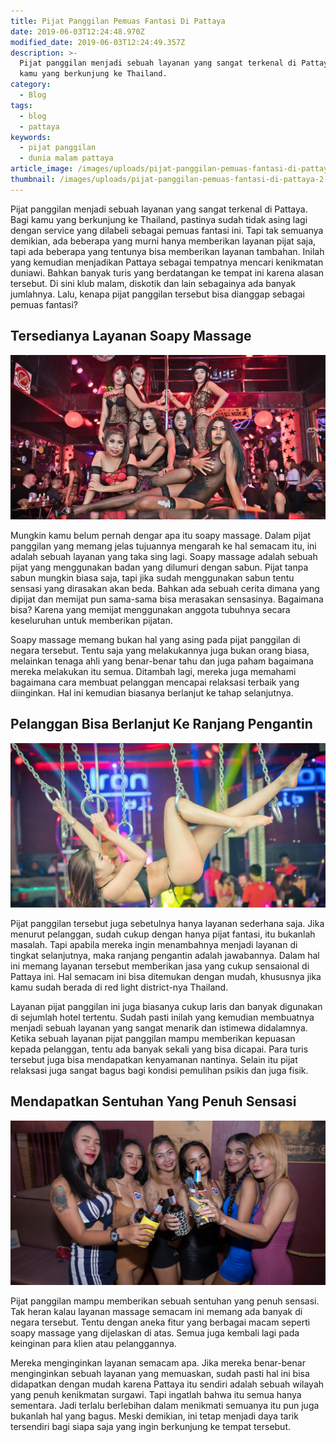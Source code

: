 ```yaml
---
title: Pijat Panggilan Pemuas Fantasi Di Pattaya
date: 2019-06-03T12:24:48.970Z
modified_date: 2019-06-03T12:24:49.357Z
description: >-
  Pijat panggilan menjadi sebuah layanan yang sangat terkenal di Pattaya. Bagi
  kamu yang berkunjung ke Thailand. 
category:
  - Blog
tags:
  - blog
  - pattaya
keywords:
  - pijat panggilan
  - dunia malam pattaya
article_image: /images/uploads/pijat-panggilan-pemuas-fantasi-di-pattaya-3.jpg
thumbnail: /images/uploads/pijat-panggilan-pemuas-fantasi-di-pattaya-2-016.jpg
---
```

Pijat panggilan menjadi sebuah layanan yang sangat terkenal di Pattaya. Bagi kamu yang berkunjung ke Thailand, pastinya sudah tidak asing lagi dengan service yang dilabeli sebagai pemuas fantasi ini. Tapi tak semuanya demikian, ada beberapa yang murni hanya memberikan layanan pijat saja, tapi ada beberapa yang tentunya bisa memberikan layanan tambahan. Inilah yang kemudian menjadikan Pattaya sebagai tempatnya mencari kenikmatan duniawi. Bahkan banyak turis yang berdatangan ke tempat ini karena alasan tersebut. Di sini klub malam, diskotik dan lain sebagainya ada banyak jumlahnya. Lalu, kenapa pijat panggilan tersebut bisa dianggap sebagai pemuas fantasi?



## Tersedianya Layanan Soapy Massage

![Pijat Panggilan Pemuas Fantasi Di Pattaya](/images/uploads/pijat-panggilan-pemuas-fantasi-di-pattaya-3.jpg)

Mungkin kamu belum pernah dengar apa itu soapy massage. Dalam pijat panggilan yang memang jelas tujuannya mengarah ke hal semacam itu, ini adalah sebuah layanan yang taka sing lagi. Soapy massage adalah sebuah pijat yang menggunakan badan yang dilumuri dengan sabun. Pijat tanpa sabun mungkin biasa saja, tapi jika sudah menggunakan sabun tentu sensasi yang dirasakan akan beda. Bahkan ada sebuah cerita dimana yang dipijat dan memijat pun sama-sama bisa merasakan sensasinya. Bagaimana bisa? Karena yang memijat menggunakan anggota tubuhnya secara keseluruhan untuk memberikan pijatan.

Soapy massage memang bukan hal yang asing pada pijat panggilan di negara tersebut. Tentu saja yang melakukannya juga bukan orang biasa, melainkan tenaga ahli yang benar-benar tahu dan juga paham bagaimana mereka melakukan itu semua. Ditambah lagi, mereka juga memahami bagaimana cara membuat pelanggan mencapai relaksasi terbaik yang diinginkan. Hal ini kemudian biasanya berlanjut ke tahap selanjutnya.



## Pelanggan Bisa Berlanjut Ke Ranjang Pengantin

![Pijat Panggilan Pemuas Fantasi Di Pattaya](/images/uploads/pijat-panggilan-pemuas-fantasi-di-pattaya-2.jpg)

Pijat panggilan tersebut juga sebetulnya hanya layanan sederhana saja. Jika menurut pelanggan, sudah cukup dengan hanya pijat fantasi, itu bukanlah masalah. Tapi apabila mereka ingin menambahnya menjadi layanan di tingkat selanjutnya, maka ranjang pengantin adalah jawabannya. Dalam hal ini memang layanan tersebut memberikan jasa yang cukup sensaional di Pattaya ini. Hal semacam ini bisa ditemukan dengan mudah, khususnya jika kamu sudah berada di red light district-nya Thailand. 

Layanan pijat panggilan ini juga biasanya cukup laris dan banyak digunakan di sejumlah hotel tertentu. Sudah pasti inilah yang kemudian membuatnya menjadi sebuah layanan yang sangat menarik dan istimewa didalamnya. Ketika sebuah layanan pijat panggilan mampu memberikan kepuasan kepada pelanggan, tentu ada banyak sekali yang bisa dicapai. Para turis tersebut juga bisa mendapatkan kenyamanan nantinya. Selain itu pijat relaksasi juga sangat bagus bagi kondisi pemulihan psikis dan juga fisik.



## Mendapatkan Sentuhan Yang Penuh Sensasi

![Pijat Panggilan Pemuas Fantasi Di Pattaya](/images/uploads/pijat-panggilan-pemuas-fantasi-di-pattaya-1.jpg)

Pijat panggilan mampu memberikan sebuah sentuhan yang penuh sensasi. Tak heran kalau layanan massage semacam ini memang ada banyak di negara tersebut. Tentu dengan aneka fitur yang berbagai macam seperti soapy massage yang dijelaskan di atas. Semua juga kembali lagi pada keinginan para klien atau pelanggannya. 

Mereka menginginkan layanan semacam apa. Jika mereka benar-benar menginginkan sebuah layanan yang memuaskan, sudah pasti hal ini bisa didapatkan dengan mudah karena Pattaya itu sendiri adalah sebuah wilayah yang penuh kenikmatan surgawi. Tapi ingatlah bahwa itu semua hanya sementara. Jadi terlalu berlebihan dalam menikmati semuanya itu pun juga bukanlah hal yang bagus. Meski demikian, ini tetap menjadi daya tarik tersendiri bagi siapa saja yang ingin berkunjung ke tempat tersebut.
